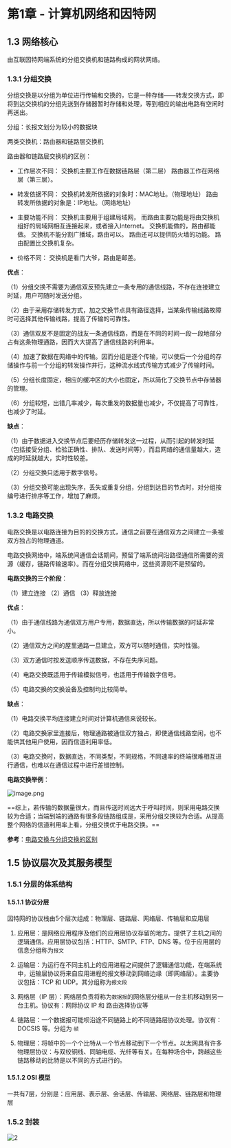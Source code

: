 # 第1章 - 计算机网络和因特网

## 1.3 网络核心

由互联因特网端系统的分组交换机和链路构成的网状网络。

### 1.3.1 分组交换

分组交换是以分组为单位进行传输和交换的，它是一种存储——转发交换方式，即将到达交换机的分组先送到存储器暂时存储和处理，等到相应的输出电路有空闲时再送出。

分组：长报文划分为较小的数据块

两类交换机：路由器和链路层交换机

路由器和链路层交换机的区别：

- 工作层次不同：
    交换机主要工作在数据链路层（第二层）
    路由器工作在网络层（第三层）。

- 转发依据不同：
    交换机转发所依据的对象时：MAC地址。（物理地址）
    路由转发所依据的对象是：IP地址。（网络地址）

- 主要功能不同：
    交换机主要用于组建局域网，
    而路由主要功能是将由交换机组好的局域网相互连接起来，或者接入Internet。
    交换机能做的，路由都能做。
    交换机不能分割广播域，路由可以。
    路由还可以提供防火墙的功能。
    路由配置比交换机复杂。
- 价格不同：
    交换机是看门大爷，路由是邮差。

**优点**：

（1）分组交换不需要为通信双反预先建立一条专用的通信线路，不存在连接建立时延，用户可随时发送分组。

（2）由于采用存储转发方式，加之交换节点具有路径选择，当某条传输线路故障时可选择其他传输线路，提高了传输的可靠性。

（3）通信双反不是固定的战友一条通信线路，而是在不同的时间一段一段地部分占有这条物理通路，因而大大提高了通信线路的利用率。

（4）加速了数据在网络中的传输。因而分组是逐个传输，可以使后一个分组的存储操作与前一个分组的转发操作并行，这种流水线式传输方式减少了传输时间。

（5）分组长度固定，相应的缓冲区的大小也固定，所以简化了交换节点中存储器的管理。

（6）分组较短，出错几率减少，每次重发的数据量也减少，不仅提高了可靠性，也减少了时延。

**缺点**：

（1）由于数据进入交换节点后要经历存储转发这一过程，从而引起的转发时延（包括接受分组、检验正确性、排队、发送时间等），而且网络的通信量越大，造成的时延就越大，实时性较差。

（2）分组交换只适用于数字信号。

（3）分组交换可能出现失序，丢失或重复分组，分组到达目的节点时，对分组按编号进行排序等工作，增加了麻烦。

### 1.3.2 电路交换

电路交换是以电路连接为目的的交换方式，通信之前要在通信双方之间建立一条被双方独占的物理通道。

电路交换网络中，端系统间通信会话期间，预留了端系统间沿路径通信所需要的资源（缓存，链路传输速率）。而在分组交换网络中，这些资源则不是预留的。

**电路交换的三个阶段**：

（1）建立连接 （2）通信 （3）释放连接

**优点**：

（1）由于通信线路为通信双方用户专用，数据直达，所以传输数据的时延非常小。

（2）通信双方之间的屋里通路一旦建立，双方可以随时通信，实时性强。

（3）双方通信时按发送顺序传送数据，不存在失序问题。

（4）电路交换既适用于传输模拟信号，也适用于传输数字信号。

（5）电路交换的交换设备及控制均比较简单。

**缺点**：

（1）电路交换平均连接建立时间对计算机通信来说较长。

（2）电路交换家里连接后，物理通路被通信双方独占，即使通信线路空闲，也不能供其他用户使用，因而信道利用率低。

（3）电路交换时，数据直达，不同类型，不同规格，不同速率的终端很难相互进行通信，也难以在通信过程中进行差错控制。

**电路交换举例**：

![image.png](http://ww1.sinaimg.cn/large/006alGmrgy1g9i5sv422jj30jb08taaz.jpg)

==综上，若传输的数据量很大，而且传送时间远大于呼叫时间，则采用电路交换较为合适；当端到端的通路有很多段链路组成是，采用分组交换较为合适。从提高整个网络的信道利用率上看，分组交换优于电路交换。==

**参考**：[电路交换与分组交换的区别](https://blog.csdn.net/liuqiyao_01/article/details/39001067)

## 1.5 协议层次及其服务模型

### 1.5.1 分层的体系结构

#### 1.5.1.1 协议分层

因特网的协议栈由5个层次组成：物理层、链路层、网络层、传输层和应用层

1. 应用层：是网络应用程序及他们的应用层协议存留的地方。提供了主机之间的逻辑通信。应用层协议包括：HTTP、SMTP、FTP、DNS 等。位于应用层的信息分组称为`报文`

2. 运输层：为运行在不同主机上的应用进程之间提供了逻辑通信功能，在端系统中，运输层协议将来自应用进程的报文移动到网络边缘（即网络层）。主要协议包括：TCP 和 UDP。其分组称为`报文段`

3. 网络层（IP 层）：网络层负责将称为`数据报`的网络层分组从一台主机移动到另一台主机。协议有：网际协议 IP 和 路由选择协议等

4. 链路层：一个数据报可能呗沿途不同链路上的不同链路层协议处理。协议有：DOCSIS 等。分组为 `帧`

5. 物理层：将帧中的一个个比特从一个节点移动到下一个节点。以太网具有许多物理层协议：与双绞铜线、同轴电缆、光纤等有关。在每种场合中，跨越这些链路移动的比特是以不同的方式进行的。

#### 1.5.1.2 OSI 模型

一共有7层，分别是：应用层、表示层、会话层、传输层、网络层、链路层和物理层

### 1.5.2 封装

![2](http://ww1.sinaimg.cn/large/006alGmrly1g2qskuf0aqj317q0r14hu.jpg)